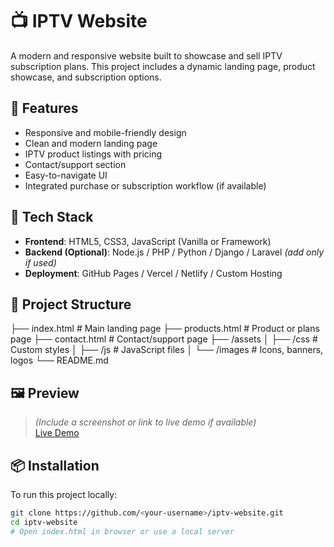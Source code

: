 # 📺 IPTV Website

A modern and responsive website built to showcase and sell IPTV subscription plans. This project includes a dynamic landing page, product showcase, and subscription options.

## 🚀 Features

- Responsive and mobile-friendly design  
- Clean and modern landing page  
- IPTV product listings with pricing  
- Contact/support section  
- Easy-to-navigate UI  
- Integrated purchase or subscription workflow (if available)  

## 🧰 Tech Stack

- **Frontend**: HTML5, CSS3, JavaScript (Vanilla or Framework)
- **Backend (Optional)**: Node.js / PHP / Python / Django / Laravel *(add only if used)*
- **Deployment**: GitHub Pages / Vercel / Netlify / Custom Hosting

## 📁 Project Structure

├── index.html # Main landing page
├── products.html # Product or plans page
├── contact.html # Contact/support page
├── /assets
│ ├── /css # Custom styles
│ ├── /js # JavaScript files
│ └── /images # Icons, banners, logos
└── README.md
## 🖼️ Preview

> *(Include a screenshot or link to live demo if available)*  
[Live Demo](https://your-live-link.com)

## 📦 Installation

To run this project locally:

```bash
git clone https://github.com/<your-username>/iptv-website.git
cd iptv-website
# Open index.html in browser or use a local server
